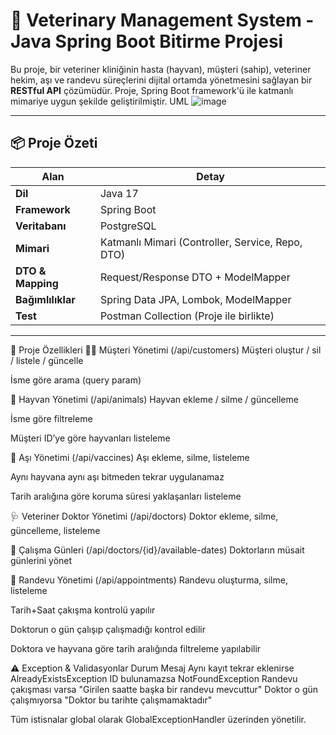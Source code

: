 # 🐾 Veterinary Management System - Java Spring Boot Bitirme Projesi

Bu proje, bir veteriner kliniğinin hasta (hayvan), müşteri (sahip), veteriner hekim, aşı ve randevu süreçlerini dijital ortamda yönetmesini sağlayan bir **RESTful API** çözümüdür. Proje, Spring Boot framework'ü ile katmanlı mimariye uygun şekilde geliştirilmiştir.
UML 
![image](https://github.com/user-attachments/assets/cada7b41-f988-4032-8c77-91cf69a57886)

---

## 📦 Proje Özeti

| Alan                  | Detay                                     |
|-----------------------|--------------------------------------------|
| **Dil**               | Java 17                                    |
| **Framework**         | Spring Boot                                |
| **Veritabanı**        | PostgreSQL                                 |
| **Mimari**            | Katmanlı Mimari (Controller, Service, Repo, DTO) |
| **DTO & Mapping**     | Request/Response DTO + ModelMapper         |
| **Bağımlılıklar**     | Spring Data JPA, Lombok, ModelMapper       |
| **Test**              | Postman Collection (Proje ile birlikte)    |

---

🔧 Proje Özellikleri
🧍‍♂️ Müşteri Yönetimi (/api/customers)
Müşteri oluştur / sil / listele / güncelle

İsme göre arama (query param)

🐶 Hayvan Yönetimi (/api/animals)
Hayvan ekleme / silme / güncelleme

İsme göre filtreleme

Müşteri ID’ye göre hayvanları listeleme

💉 Aşı Yönetimi (/api/vaccines)
Aşı ekleme, silme, listeleme

Aynı hayvana aynı aşı bitmeden tekrar uygulanamaz

Tarih aralığına göre koruma süresi yaklaşanları listeleme

🩺 Veteriner Doktor Yönetimi (/api/doctors)
Doktor ekleme, silme, güncelleme, listeleme

📅 Çalışma Günleri (/api/doctors/{id}/available-dates)
Doktorların müsait günlerini yönet

📆 Randevu Yönetimi (/api/appointments)
Randevu oluşturma, silme, listeleme

Tarih+Saat çakışma kontrolü yapılır

Doktorun o gün çalışıp çalışmadığı kontrol edilir

Doktora ve hayvana göre tarih aralığında filtreleme yapılabilir

⚠️ Exception & Validasyonlar
Durum	Mesaj
Aynı kayıt tekrar eklenirse	AlreadyExistsException
ID bulunamazsa	NotFoundException
Randevu çakışması varsa	"Girilen saatte başka bir randevu mevcuttur"
Doktor o gün çalışmıyorsa	"Doktor bu tarihte çalışmamaktadır"

Tüm istisnalar global olarak GlobalExceptionHandler üzerinden yönetilir.

